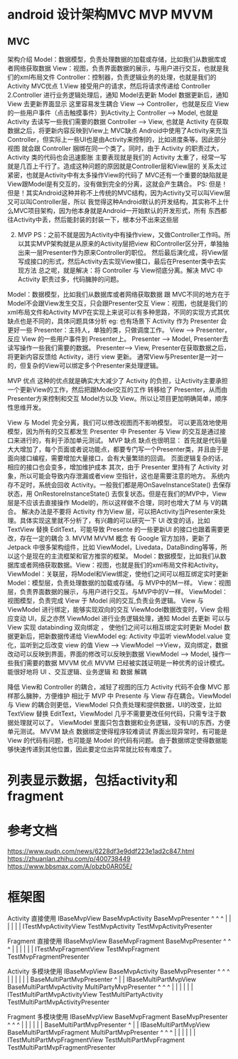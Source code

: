 # android 设计架构MVC MVP MVVM
## MVC
架构介绍
Model：数据模型，负责处理数据的加载或存储，比如我们从数据库或者网络获取数据
View：视图，负责界面数据的展示，与用户进行交互，也就是我们的xml布局文件
Controller：控制器，负责逻辑业务的处理，也就是我们的Activity
MVC优点
1.View 接受用户的请求，然后将请求传递给 Controller
2.Controller 进行业务逻辑处理后，通知 Model去更新
Model 数据更新后，通知 View 去更新界面显示
这里容易发生耦合
View --> Controller，也就是反应 View 的一些用户事件（点击触摸事件）到Activity上
Controller --> Model, 也就是 Activity 去读写一些我们需要的数据
Controller --> View, 也就是 Activity 在获取数据之后，将更新内容反映到View上
MVC缺点
Android中使用了Activity来充当Controller，但实际上一些UI也是由Activity来控制的，比如进度条等。因此部分视图
就会跟 Controller 捆绑在同一个类了。同时，由于 Activity 的职责过大，Activity 类的代码也会迅速膨胀
主要表现就是我们的 Activity 太重了，经常一写就是几百上千行了。造成这种问题的原因就是Controller层和View层的
关系太过紧密，也就是Activity中有太多操作View的代码了
MVC还有一个重要的缺陷就是View跟Model是有交互的，没有做到完全的分离，这就会产生耦合。
PS: 但是！但是！其实Android这种并称不上传统的MVC结构，因为Activity又可以叫View层又可以叫Controller层，所以
我觉得这种Android默认的开发结构，其实称不上什么MVC项目架构，因为他本身就是Android一开始默认的开发形式，所有
东西都往Activity中丢，然后能封装的封装一下，根本分不出来这些层

2. MVP
PS：之前不就是因为Activity中有操作view，又做Controller工作吗。所以其实MVP架构就是从原来的Activity层把view
和Controller区分开，单独抽出来一层Presenter作为原来Controller的职位。
然后最后演化成，将View层写成接口的形式，然后Activity去实现View接口，最后在Presenter类中去实现方法
总之呢，就是解决：将 Controller 与 View彻底分离。解决 MVC 中 Activity 职责过多，代码臃肿的问题。

Model：数据模型，比如我们从数据库或者网络获取数据
跟 MVC不同的地方在于Model不会跟View发生交互，只会跟Presenter交互
View：视图，也就是我们的xml布局文件和Activity
MVP在实现上来说可以有多种思路，不同的实现方式其优缺点也是不同的，具体问题具体分析
eg: 也有场景下 Activity 作为 Presenter 会更好一些
Presenter：主持人，单独的类，只做调度工作。
View --> Presenter，反应 View 的一些用户事件到 Presenter上。
Presenter --> Model, Presenter去读写操作一些我们需要的数据。
Presenter--> View, Presenter在获取数据之后，将更新内容反馈给 Activity，进行 view 更新。
通常View与Presenter是一对一的，但复杂的View可以绑定多个Presenter来处理逻辑。

MVP 优点
这种的优点就是确实大大减少了 Activity 的负担，让Activity主要承担一个更新View的工作，然后把跟Model交互的工作
转移给了 Presenter，从而由Presenter方来控制和交互 Model方以及 View。所以让项目更加明确简单，顺序性思维开发。

View 与 Model 完全分离，我们可以修改视图而不影响模型。
可以更高效地使用模型，因为所有的交互都发生 Presenter 中
Presenter 与 View 的交互是通过接口来进行的，有利于添加单元测试。
MVP 缺点
缺点也很明显：
首先就是代码量大大增加了，每个页面或者说功能点，都要专门写一个Presenter类，并且由于是面向接口编程，需要增加大量接口，会有大量繁琐的回调。
页面逻辑复杂的话，相应的接口也会变多，增加维护成本
其次，由于 Presenter 里持有了 Activity 对象，所以可能会导致内存泄漏或者view 空指针，这也是需要注意的地方。
系统内存不足时，系统会回收 Activity。一般我们都是用OnSaveInstanceState() 去保存状态，用 OnRestoreInstanceState()
去恢复状态。但是在我们的MVP中，View层是不应该去直接操作 Model的，所以这样做不合理，同时也增大了M 与 V的耦合。
解决办法是不要将 Activity 作为View 层，可以把Activity当Presenter来处理。具体实现这里就不分析了，有兴趣的可以研究一下
UI 改变的话，比如 TextView 替换 EditText，可能导致 Presente 的一些更新UI 的接口也跟着需要更改，存在一定的耦合
3. MVVM
MVVM 概念
有 Google 官方加持，更新了 Jetpack 中很多架构组件，比如 ViewModel，Livedata，DataBinding等等，所以这个是现在的主流框架和官方推崇的框架。
Model：数据模型，比如我们从数据库或者网络获取数据。View：视图，也就是我们的xml布局文件和Activity。ViewModel：关联层，将Model和View绑定，使他们之间可以相互绑定实时更新
Model：模型层，负责处理数据的加载或存储。与 MVP中的M一样。
View：视图层，负责界面数据的展示，与用户进行交互。与MVP中的V一样。
ViewModel：视图模型，负责完成 View 于 Model 间的交互,负责业务逻辑。
View 与 ViewModel 进行绑定，能够实现双向的交互
ViewModel数据改变时，View 会相应变动 UI，反之亦然
ViewModel 进行业务逻辑处理，通知 Model 去更新
可以与 View 实现 databinding 双向绑定 ， 使他们之间可以相互绑定实时更新
Model 数据更新后，把新数据传递给 ViewModel
eg: Activity 中监听 viewModel.value 变化，监听到之后改变 view 的值
View --> ViewModel -->View，双向绑定，数据改动可以反映到界面，界面的修改可以反映到数据
ViewModel --> Model, 操作一些我们需要的数据
MVVM 优点
MVVM 已经被实践证明是一种优秀的设计模式。能很好地将 UI 、交互逻辑、业务逻辑 和 数据 解耦

降低 View和 Controller 的耦合，减轻了视图的压力
Activity 代码不会像 MVC 那样那么臃肿，方便维护
相比于 MVP 中 Presente 与 View 存在耦合。ViewModel 与 View 的耦合则更低，ViewModel 只负责处理和提供数据，UI的改变，比如TextView 替换 EditText，ViewModel 几乎不需要更改任何代码，只需专注于数据处理就可以了。
ViewModel 里面只包含数据和业务逻辑，没有UI的东西，方便单元测试。
MVVM 缺点
数据绑定使得程序较难调试
界面出现异常时，有可能是 View 的代码有问题，也可能是 Model 的代码有问题。
由于数据绑定使得数据能够快速传递到其他位置，因此要定位出异常就比较有难度了。

# 列表显示数据，包括activity和fragment


# 参考文档
https://www.pudn.com/news/6228df3e9ddf223e1ad2c847.html
https://zhuanlan.zhihu.com/p/400738449
https://www.bbsmax.com/A/obzb0AR05E/


# 框架图
Activity 直接使用
          IBaseMvpView                    BaseMvpActivity                    BaseMvpPresenter
              ^                                 ^                                   ^
              |                                 |                                   |
              |                                 |                                   |
     ITestMvpActivityView                 TestMvpActivity                 TestMvpActivityPresenter

Fragment 直接使用
          IBaseMvpView                    BaseMvpFragment                    BaseMvpPresenter
              ^                                 ^                                   ^
              |                                 |                                   |
              |                                 |                                   |
     ITestMvpFragmentView                 TestMvpFragment                 TestMvpFragmentPresenter

Activity 多模块使用
          IBaseMvpView                    BaseMvpActivity                    BaseMvpPresenter
              ^                                 ^                                   ^
              |                                 |                                   |
              |                                 |                                   |
                                                                          BaseMultiPartMvpPresenter
                                                                                    ^
                                                                                    |
                                                                                    |
     IBaseMultiPartMvpView            BaseMultiPartMvpActivity             MultiPartyMvpPresenter
              ^                                 ^                                   ^
              |                                 |                                   |
              |                                 |                                   |
  ITestMultiPartMvpActivityView        TestMultiPartyActivity          TestMultiPartMvpActivityPresenter

Fragment 多模块使用
          IBaseMvpView                    BaseMvpFragment                    BaseMvpPresenter
              ^                                 ^                                   ^
              |                                 |                                   |
              |                                 |                                   |
                                                                          BaseMultiPartMvpPresenter
                                                                                    ^
                                                                                    |
                                                                                    |
     IBaseMultiPartMvpView             BaseMultiPartMvpFragment            MultiPartMvpPresenter
              ^                                 ^                                   ^
              |                                 |                                   |
              |                                 |                                   |
  ITestMultiPartMvpFragmentView        TestMultiPartMvpFragment        TestMultiPartMvpFragmentPresenter






























